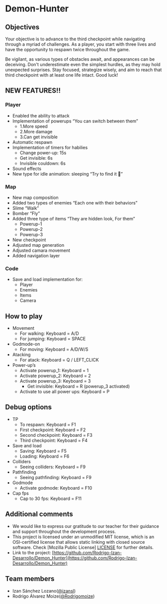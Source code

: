 # Demon-Hunter

## Objectives 

Your objective is to advance to the third checkpoint while navigating through a myriad of challenges. As a player, you start with three lives and have the opportunity to respawn twice throughout the game.

Be vigilant, as various types of obstacles await, and appearances can be deceiving. Don't underestimate even the simplest hurdles, as they may hold unexpected surprises. Stay focused, strategize wisely, and aim to reach that third checkpoint with at least one life intact. Good luck!


## NEW FEATURES!!
### Player
* Enabled the ability to attack
* Implementation of powerups “You can switch between them”
  * 1.More speed
  * 2.More damage 
  * 3.Can get invisible
* Automatic respawn
* Implementation of timers for habilies
  * Change power-up: 15s
  * Get invisible: 6s
  * Invisible couldown: 6s
* Sound effects 
* New type for idle animation: sleeping “Try to find it 🙂”
### Map
 * New map composition
*  Added two types of enemies “Each one with their behaviors”
*  Slime “Walk”
*  Bomber “Fly”
*  Added three type of items “They are hidden look,  For them”
   *  Powerup-1
   *  Powerup-2
   *  Powerup-3
*  New checkpoint
*  Adjusted map generation
*  Adjusted camara movement
*  Added navigation layer
### Code
*  Save and load implementation for:
   *  Player
   *  Enemies
   *  Items
   *  Camera

## How to play 
* Movement 
  * For walking: Keyboard = A/D 
  * For jumping: Keyboard = SPACE 
* Godmode-on 
  * For moving: Keyboard = A/D/W/S 
* Atacking 
  * For atack: Keyboard = Q / LEFT_CLICK 
* Power-up’s
  * Activate powerup_1: Keyboard = 1
  * Activate powerup_2: Keyboard = 2
  * Activate powerup_3: Keyboard = 3
    * Get invisible: Keyboard = R (powerup_3 activated)
  * Activate to use all power ups: Keyboard = P

## Debug options 
* TP 
  * To respawn: Keyboard = F1 
  * First checkpoint: Keyboard = F2 
  * Second checkpoint: Keyboard = F3 
  * Third checkpoint: Keyboard = F4
* Save and load 
  * Saving: Keyboard = F5 
  * Loading: Keyboard = F6 
* Colliders 
  * Seeing colliders: Keyboard = F9 
* Pathfinding
  * Seeing pathfinding: Keyboard = F9 
* Godmode 
  * Activate godmode: Keyboard = F10 
* Cap fps 
  * Cap to 30 fps: Keyboard = F11 

## Additional comments  
* We would like to express our gratitude to our teacher for their guidance and support throughout the development process. 
* This project is licensed under an unmodified MIT license, which is an OSI-certified license that allows static linking with closed source software. Check [Mozilla Public License] [LICENSE](https://www.mozilla.org/en-US/MPL/) for further details. 
* Link to the project: [https://github.com/Rodrigo-Izan-Desarrollo/Demon_Hunter](https://github.com/Rodrigo-Izan-Desarrollo/Demon_Hunter)

## Team members
* Izan Sánchez Lozano([@izansl](https://github.com/izansl)) 
* Rodrigo Álvarez Moize([@Rodrigomoize](https://github.com/Rodrigomoize))
